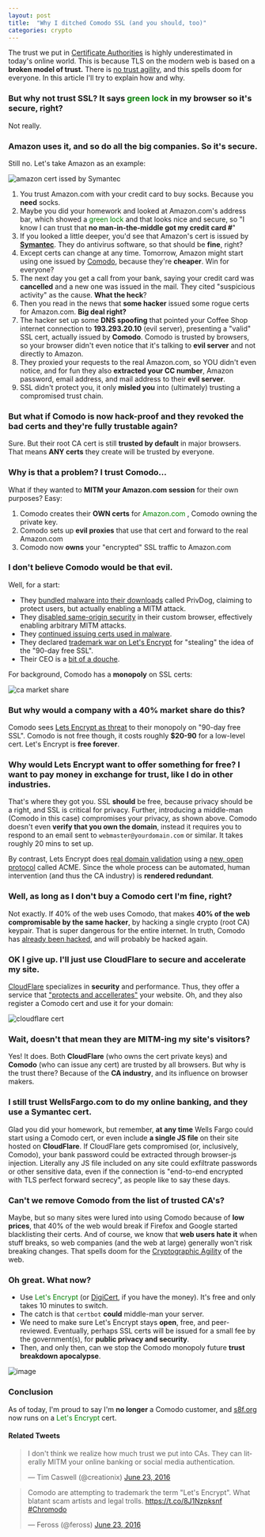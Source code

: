 ```yaml
---
layout: post
title:  "Why I ditched Comodo SSL (and you should, too)"
categories: crypto
---
```


The trust we put in [Certificate Authorities](https://en.wikipedia.org/wiki/Certificate_authority) is highly underestimated in today's online world. This is because TLS on the modern web is based on a **broken model of trust.** There is [no trust agility](https://moxie.org/blog/ssl-and-the-future-of-authenticity/), and this spells doom for everyone. In this article I'll try to explain how and why.

### But why not trust SSL? It says <span style="color:green">green lock <i class="fa fa-fw fa-lock"></i></span> in my browser so it's secure, right?

Not really.

### Amazon uses it, and so do all the big companies. So it's secure.

Still no. Let's take Amazon as an example:

![amazon cert issed by Symantec](/files/amazon_cert.png)

1. You trust Amazon.com with your credit card to buy socks. Because you **need** socks.
2. Maybe you did your homework and looked at Amazon.com's address bar, which showed a <span style="color:green">green lock <i class="fa fa-fw fa-lock"></i></span> and that looks nice and secure, so "I know I can trust that **no man-in-the-middle got my credit card #**"
3. If you looked a little deeper, you'd see that Amazon's cert is issued by **[Symantec](https://en.wikipedia.org/wiki/Symantec)**. They do antivirus software, so that should be **fine**, right?
4. Except certs can change at any time. Tomorrow, Amazon might start using one issued by [Comodo](https://en.wikipedia.org/wiki/Comodo_Group), because they're **cheaper**. Win for everyone?
5. The next day you get a call from your bank, saying your credit card was **cancelled** and a new one was issued in the mail. They cited "suspicious activity" as the cause. **What the heck**?
6. Then you read in the news that **some hacker** issued some rogue certs for Amazon.com. **Big deal right?**
7. The hacker set up some **DNS spoofing** that pointed your Coffee Shop internet connection to **193.293.20.10** (evil server), presenting a "valid" SSL cert, actually issued by **Comodo**. Comodo is trusted by browsers, so your browser didn't even notice that it's talking to **evil server** and not directly to Amazon.
8. They proxied your requests to the real Amazon.com, so YOU didn't even notice, and for fun they also **extracted your CC number**, Amazon password, email address, and mail address to their **evil server**.
9. SSL didn't protect you, it only **misled you** into (ultimately) trusting a compromised trust chain.

### But what if Comodo is now hack-proof and they revoked the bad certs and they're fully trustable again?

Sure. But their root CA cert is still **trusted by default** in major browsers. That means **ANY certs** they create will be trusted by everyone.

### Why is that a problem? I trust Comodo...

What if they wanted to **MITM your Amazon.com session** for their own purposes? Easy:

1. Comodo creates their **OWN certs** for <span style="color:green">Amazon.com <i class="fa fa-fw fa-lock"></i></span>, Comodo owning the private key.
2. Comodo sets up **evil proxies** that use that cert and forward to the real Amazon.com
3. Comodo now **owns** your "encrypted" SSL traffic to Amazon.com

### I don't believe Comodo would be that evil.

Well, for a start:

- They [bundled malware into their downloads](http://www.pcworld.com/article/2887632/secure-advertising-tool-privdog-compromises-https-security.html) called PrivDog, claiming to protect users, but actually enabling a MITM attack.
- They [disabled same-origin security](https://bugs.chromium.org/p/project-zero/issues/detail?id=704) in their custom browser, effectively enabling arbitrary MITM attacks.
- They [continued issuing certs used in malware](http://www.cnet.com/forums/discussions/comodo-continue-to-to-issue-certificates-to-known-malware-343022/).
- They declared [trademark war on Let's Encrypt](https://letsencrypt.org/2016/06/23/defending-our-brand.html) for "stealing" the idea of the "90-day free SSL".
- Their CEO is a [bit of a douche](https://twitter.com/feross/status/746102800531128320).

For background, Comodo has a **monopoly** on SSL certs:

![ca market share](/files/ca_market_share.png)

### But why would a company with a 40% market share do this?

Comodo sees [Lets Encrypt as threat](https://forums.comodo.com/general-discussion-off-topic-anything-and-everything/shame-on-you-comodo-t115958.0.html;msg837411#msg837411) to their monopoly on "90-day free SSL". Comodo is not free though, it costs roughly **$20-90** for a low-level cert. Let's Encrypt is **free forever**.

### Why would Lets Encrypt want to offer something for free? I want to pay money in exchange for trust, like I do in other industries.

That's where they got you. SSL **should** be free, because privacy should be a right, and SSL is critical for privacy. Further, introducing a middle-man (Comodo in this case) compromises your privacy, as shown above. Comodo doesn't even **verify that you own the domain**, instead it requires you to respond to an email sent to `webmaster@yourdomain.com` or similar. It takes roughly 20 mins to set up.

By contrast, Lets Encrypt does [real domain validation](https://letsencrypt.org/how-it-works/) using a [new, open protocol](https://tools.ietf.org/html/draft-ietf-acme-acme-02) called ACME. Since the whole process can be automated, human intervention (and thus the CA industry) is **rendered redundant**.

### Well, as long as I don't buy a Comodo cert I'm fine, right?

Not exactly. If 40% of the web uses Comodo, that makes **40% of the web compromisable by the same hacker**, by hacking a single crypto (root CA) keypair. That is super dangerous for the entire internet. In truth, Comodo has [already been hacked](https://en.wikipedia.org/wiki/Comodo_Group#Certificate_hacking), and will probably be hacked again.

### OK I give up. I'll just use CloudFlare to secure and accelerate my site.

[CloudFlare](https://www.cloudflare.com/) specializes in **security** and performance. Thus, they offer a service that ["protects and accellerates"](https://www.cloudflare.com/overview/) your website. Oh, and they also register a Comodo cert and use it for your domain:

![cloudflare cert](/files/cloudflare_cert.png)

### Wait, doesn't that mean they are MITM-ing my site's visitors?

Yes! It does. Both **CloudFlare** (who owns the cert private keys) and **Comodo** (who can issue any cert) are trusted by all browsers. But why is the trust there? Because of the **CA industry**, and its influence on browser makers.

### I still trust WellsFargo.com to do my online banking, and they use a Symantec cert.

Glad you did your homework, but remember, **at any time** Wells Fargo could start using a Comodo cert, or even include **a single JS file** on their site hosted on **CloudFlare**. If CloudFlare gets compromised (or, inclusively, Comodo), your bank password could be extracted through browser-js injection. Literally any JS file included on any site could exfiltrate passwords or other sensitive data, even if the connection is "end-to-end encrypted with TLS perfect forward secrecy", as people like to say these days.

### Can't we remove Comodo from the list of trusted CA's?

Maybe, but so many sites were lured into using Comodo because of **low prices**, that 40% of the web would break if Firefox and Google started blacklisting their certs. And of course, we know that **web users hate it** when stuff breaks, so web companies (and the web at large) generally won't risk breaking changes. That spells doom for the [Cryptographic Agility](https://www.imperialviolet.org/2016/05/16/agility.html) of the web.

### Oh great. What now?

- Use <span style="color:green">Let's Encrypt <i class="fa fa-fw fa-lock"></i></span> (or [DigiCert](https://www.digicert.com/), if you have the money). It's free and only takes 10 minutes to switch.
- The catch is that `certbot` **could** middle-man your server.
- We need to make sure Let's Encrypt stays **open**, free, and peer-reviewed. Eventually, perhaps SSL certs will be issued for a small fee by the government(s), for **public privacy and security**.
- Then, and only then, can we stop the Comodo monopoly future **trust breakdown apocalypse**.

![image](/files/no_comodo.png)

### Conclusion

As of today, I'm proud to say I'm **no longer** a Comodo customer, and [s8f.org](https://s8f.org/) now runs on a <span style="color:green">Let's Encrypt <i class="fa fa-fw fa-lock"></i></span> cert.

#### Related Tweets

<blockquote class="twitter-tweet" data-lang="en"><p lang="en" dir="ltr">I don&#39;t think we realize how much trust we put into CAs.  They can literally MITM your online banking or social media authentication.</p>&mdash; Tim Caswell (@creationix) <a href="https://twitter.com/creationix/status/746087130284306433">June 23, 2016</a></blockquote>
<script async src="//platform.twitter.com/widgets.js" charset="utf-8"></script>

<blockquote class="twitter-tweet" data-lang="en"><p lang="en" dir="ltr">Comodo are attempting to trademark the term &quot;Let&#39;s Encrypt&quot;. What blatant scam artists and legal trolls. <a href="https://t.co/8J1Nzpksnf">https://t.co/8J1Nzpksnf</a> <a href="https://twitter.com/hashtag/Chromodo?src=hash">#Chromodo</a></p>&mdash; Feross (@feross) <a href="https://twitter.com/feross/status/746082550205059072">June 23, 2016</a></blockquote>
<script async src="//platform.twitter.com/widgets.js" charset="utf-8"></script>


